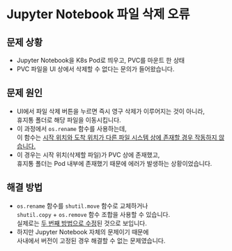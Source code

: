 # Jupyter Notebook 파일 삭제 오류

## 문제 상황
- Jupyter Notebook을 K8s Pod로 띄우고, PVC를 마운트 한 상태
- PVC 파일을 UI 상에서 삭제할 수 없다는 문의가 들어왔습니다.

## 문제 원인
- UI에서 파일 삭제 버튼을 누르면 즉시 영구 삭제가 이루어지는 것이 아니라,<br>휴지통 폴더로 해당 파일을 이동시킵니다.
- 이 과정에서 <span class="exclude">`os.rename`</span> 함수를 사용하는데,<br>이 함수는 [시작 위치와 도착 위치가 다른 파일 시스템 상에 존재할 경우 작동하지 않습니다.](https://stackoverflow.com/a/43967659)
- 이 경우는 시작 위치(삭제할 파일)가 PVC 상에 존재했고,<br>휴지통 폴더는 Pod 내부에 존재했기 때문에 에러가 발생하는 상황이었습니다.

## 해결 방법
- <span class="exclude">`os.rename`</span> 함수를 <span class="exclude">`shutil.move`</span> 함수로 교체하거나<br><span class="exclude">`shutil.copy` + `os.remove`</span> 함수 조합을 사용할 수 있습니다.<br>실제로는 [두 번째 방법으로 수정](https://github.com/arsenetar/send2trash/pull/63/commits/b6cb3653f8811949e96557c88e2e9f4b0c479972)된 것으로 보입니다.
- 하지만 Jupyter Notebook 자체의 문제이기 때문에<br>사내에서 버전이 고정된 경우 해결할 수 없는 문제였습니다.